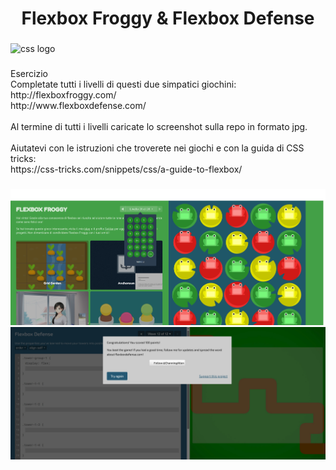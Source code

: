 <h1 align="center">Flexbox Froggy & Flexbox Defense</h1>

###

<div align="left">
  <img src="https://cdn.jsdelivr.net/gh/devicons/devicon/icons/css3/css3-original.svg" height="30" alt="css logo"  />
</div>

###

<p align="left"></p>

###

<p align="left">Esercizio<br>Completate tutti i livelli di questi due simpatici giochini:<br>http://flexboxfroggy.com/<br>http://www.flexboxdefense.com/<br><br>Al termine di tutti i livelli caricate lo screenshot sulla repo in formato jpg.<br><br>Aiutatevi con le istruzioni che troverete nei giochi e con la guida di CSS tricks:<br>https://css-tricks.com/snippets/css/a-guide-to-flexbox/</p>

###

![Immagine esercizio rane](esercizio_rane.jpg)
![Immagine del gioco](Cannoni.jpg)
